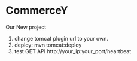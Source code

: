 # CommerceY
Our New project 

1. change tomcat plugin url to your own.
2. deploy: mvn tomcat:deploy
3. test GET API http://your_ip:your_port/heartbeat
